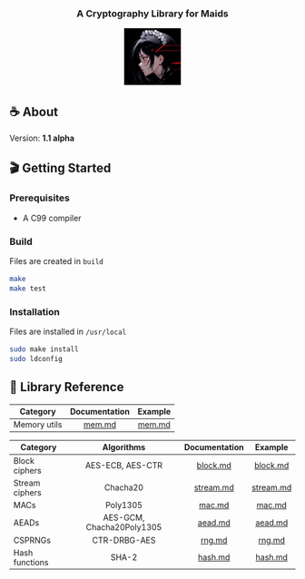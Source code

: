 <div align="center">
    <h3 align="center">A Cryptography Library for Maids</h3>
    <a href="https://github.com/reshsix/libmaid">
        <img src="logo.png" width="100" height="100">
    </a>
</div>

## ☕ About
Version: **1.1 alpha**

## 🎬 Getting Started

### Prerequisites
- A C99 compiler

### Build
Files are created in `build`
```sh
make
make test
```

### Installation
Files are installed in `/usr/local`
```sh
sudo make install
sudo ldconfig
```

## 📖 Library Reference
| Category     | Documentation         | Example                   |
| ------------ |:---------------------:|:-------------------------:|
| Memory utils | [mem.md](docs/mem.md) | [mem.md](examples/mem.md) |

| Category       | Algorithms                | Documentation               | Example                         |
| -------------- |:-------------------------:|:---------------------------:|:-------------------------------:|
| Block ciphers  | AES-ECB, AES-CTR          | [block.md](docs/block.md)   | [block.md](examples/block.md)   |
| Stream ciphers | Chacha20                  | [stream.md](docs/stream.md) | [stream.md](examples/stream.md) |
| MACs           | Poly1305                  | [mac.md](docs/mac.md)       | [mac.md](examples/mac.md)       |
| AEADs          | AES-GCM, Chacha20Poly1305 | [aead.md](docs/aead.md)     | [aead.md](examples/aead.md)     |
| CSPRNGs        | CTR-DRBG-AES              | [rng.md](docs/rng.md)       | [rng.md](examples/rng.md)       |
| Hash functions | SHA-2                     | [hash.md](docs/hash.md)     | [hash.md](examples/hash.md)     |
